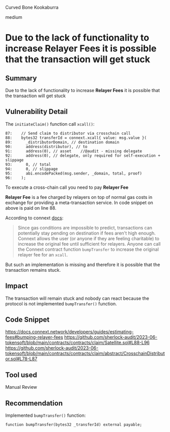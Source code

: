 Curved Bone Kookaburra

medium

# Due to the lack of functionality to increase Relayer Fees it is possible that the transaction will get stuck

## Summary

Due to the lack of functionality to increase **Relayer Fees** it is possible that the transaction will get stuck

## Vulnerability Detail

The `initiateClaim()` function call `xcall()`:

```solidity
87:    // Send claim to distributor via crosschain call
88:    bytes32 transferId = connext.xcall{ value: msg.value }(  
89:      _distributorDomain, // destination domain              
90:      address(distributor), // to
91:      address(0), // asset    //@audit - missing delegate
92:      address(0), // delegate, only required for self-execution + slippage
93:      0, // total
94:      0, // slippage
95:      abi.encodePacked(msg.sender, _domain, total, proof) 
96:    );
```

To execute a cross-chain call you need to pay **Relayer Fee**

**Relayer Fee** is a fee charged by relayers on top of normal gas costs in exchange for providing a meta-transaction service. In code snippet on above is paid on line 88.

According to connext [docs](https://docs.connext.network/developers/guides/estimating-fees#bumping-relayer-fees):

> Since gas conditions are impossible to predict, transactions can potentially stay pending on destination if fees aren't high enough. Connext allows the user (or anyone if they are feeling charitable) to increase the original fee until sufficient for relayers.
	Anyone can call the Connext contract function `bumpTransfer` to increase the original relayer fee for an `xcall`.

But such an implementation is missing and therefore it is possible that the transaction remains stuck.

## Impact

The transaction will remain stuck and nobody can react because the protocol is not implemented `bumpTransfer()` function.

## Code Snippet

https://docs.connext.network/developers/guides/estimating-fees#bumping-relayer-fees
https://github.com/sherlock-audit/2023-06-tokensoft/blob/main/contracts/contracts/claim/Satellite.sol#L88-L96
https://github.com/sherlock-audit/2023-06-tokensoft/blob/main/contracts/contracts/claim/abstract/CrosschainDistributor.sol#L78-L87

## Tool used

Manual Review

## Recommendation

Implemented `bumpTransfer()` function:

```solidity
function bumpTransfer(bytes32 _transferId) external payable;
```